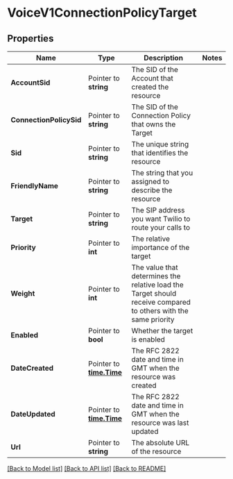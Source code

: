 # VoiceV1ConnectionPolicyTarget

## Properties

Name | Type | Description | Notes
------------ | ------------- | ------------- | -------------
**AccountSid** | Pointer to **string** | The SID of the Account that created the resource |
**ConnectionPolicySid** | Pointer to **string** | The SID of the Connection Policy that owns the Target |
**Sid** | Pointer to **string** | The unique string that identifies the resource |
**FriendlyName** | Pointer to **string** | The string that you assigned to describe the resource |
**Target** | Pointer to **string** | The SIP address you want Twilio to route your calls to |
**Priority** | Pointer to **int** | The relative importance of the target |
**Weight** | Pointer to **int** | The value that determines the relative load the Target should receive compared to others with the same priority |
**Enabled** | Pointer to **bool** | Whether the target is enabled |
**DateCreated** | Pointer to [**time.Time**](time.Time.md) | The RFC 2822 date and time in GMT when the resource was created |
**DateUpdated** | Pointer to [**time.Time**](time.Time.md) | The RFC 2822 date and time in GMT when the resource was last updated |
**Url** | Pointer to **string** | The absolute URL of the resource |

[[Back to Model list]](../README.md#documentation-for-models) [[Back to API list]](../README.md#documentation-for-api-endpoints) [[Back to README]](../README.md)


